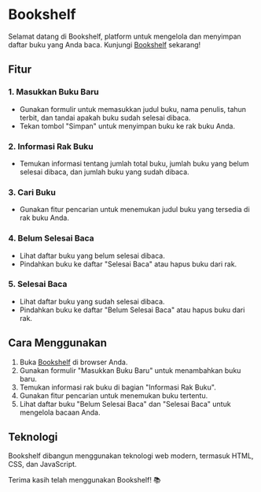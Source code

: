 # Bookshelf

Selamat datang di Bookshelf, platform untuk mengelola dan menyimpan daftar buku yang Anda baca. Kunjungi [Bookshelf](https://gilangnr.github.io/Bookshelf/) sekarang!

## Fitur

### 1. Masukkan Buku Baru

- Gunakan formulir untuk memasukkan judul buku, nama penulis, tahun terbit, dan tandai apakah buku sudah selesai dibaca.
- Tekan tombol "Simpan" untuk menyimpan buku ke rak buku Anda.

### 2. Informasi Rak Buku

- Temukan informasi tentang jumlah total buku, jumlah buku yang belum selesai dibaca, dan jumlah buku yang sudah dibaca.

### 3. Cari Buku

- Gunakan fitur pencarian untuk menemukan judul buku yang tersedia di rak buku Anda.

### 4. Belum Selesai Baca

- Lihat daftar buku yang belum selesai dibaca.
- Pindahkan buku ke daftar "Selesai Baca" atau hapus buku dari rak.

### 5. Selesai Baca

- Lihat daftar buku yang sudah selesai dibaca.
- Pindahkan buku ke daftar "Belum Selesai Baca" atau hapus buku dari rak.

## Cara Menggunakan

1. Buka [Bookshelf](https://gilangnr.github.io/Bookshelf/) di browser Anda.
2. Gunakan formulir "Masukkan Buku Baru" untuk menambahkan buku baru.
3. Temukan informasi rak buku di bagian "Informasi Rak Buku".
4. Gunakan fitur pencarian untuk menemukan buku tertentu.
5. Lihat daftar buku "Belum Selesai Baca" dan "Selesai Baca" untuk mengelola bacaan Anda.

## Teknologi

Bookshelf dibangun menggunakan teknologi web modern, termasuk HTML, CSS, dan JavaScript.


Terima kasih telah menggunakan Bookshelf! 📚
